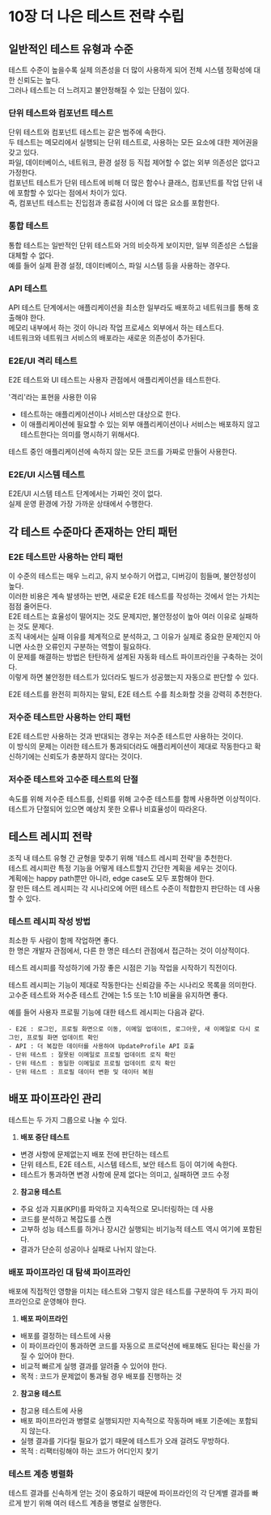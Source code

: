 # 10장 더 나은 테스트 전략 수립

## 일반적인 테스트 유형과 수준

테스트 수준이 높을수록 실제 의존성을 더 많이 사용하게 되어 전체 시스템 정확성에 대한 신뢰도는 높다.  
그러나 테스트는 더 느려지고 불안정해질 수 있는 단점이 있다.

### 단위 테스트와 컴포넌트 테스트

단위 테스트와 컴포넌트 테스트는 같은 범주에 속한다.  
두 테스트는 메모리에서 실행되는 단위 테스트로, 사용하는 모든 요소에 대한 제어권을 갖고 있다.  
파일, 데이터베이스, 네트워크, 환경 설정 등 직접 제어할 수 없는 외부 의존성은 없다고 가정한다.  
컴포넌트 테스트가 단위 테스트에 비해 더 많은 함수나 클래스, 컴포넌트를 작업 단위 내에 포함할 수 있다는 점에서 차이가 있다.  
즉, 컴포넌트 테스트는 진입점과 종료점 사이에 더 많은 요소를 포함한다.

### 통합 테스트

통합 테스트는 일반적인 단위 테스트와 거의 비슷하게 보이지만, 일부 의존성은 스텁을 대체할 수 없다.  
예를 들어 실제 환경 설정, 데이터베이스, 파일 시스템 등을 사용하는 경우다.

### API 테스트

API 테스트 단계에서는 애플리케이션을 최소한 일부라도 배포하고 네트워크를 통해 호출해야 한다.  
메모리 내부에서 하는 것이 아니라 작업 프로세스 외부에서 하는 테스트다.  
네트워크와 네트워크 서비스의 배포라는 새로운 의존성이 추가된다.

### E2E/UI 격리 테스트

E2E 테스트와 UI 테스트는 사용자 관점에서 애플리케이션을 테스트한다.  

'격리'라는 표현을 사용한 이유
- 테스트하는 애플리케이션이나 서비스만 대상으로 한다.
- 이 애플리케이션에 필요할 수 있는 외부 애플리케이션이나 서비스는 배포하지 않고 테스트한다는 의미를 명시하기 위해서다.

테스트 중인 애플리케이션에 속하지 않는 모든 코드를 가짜로 만들어 사용한다.

### E2E/UI 시스템 테스트

E2E/UI 시스템 테스트 단계에서는 가짜인 것이 없다.  
실제 운영 환경에 가장 가까운 상태에서 수행한다.

## 각 테스트 수준마다 존재하는 안티 패턴

### E2E 테스트만 사용하는 안티 패턴

이 수준의 테스트는 매우 느리고, 유지 보수하기 어렵고, 디버깅이 힘들며, 불안정성이 높다.  
이러한 비용은 계속 발생하는 반면, 새로운 E2E 테스트를 작성하는 것에서 얻는 가치는 점점 줄어든다.  
E2E 테스트는 효율성이 떨어지는 것도 문제지만, 불안정성이 높아 여러 이유로 실패하는 것도 문제다.  
조직 내에서는 실패 이유를 체계적으로 분석하고, 그 이유가 실제로 중요한 문제인지 아니면 사소한 오류인지 구분하는 역할이 필요하다.  
이 문제를 해결하는 방법은 탄탄하게 설계된 자동화 테스트 파이프라인을 구축하는 것이다.  
이렇게 하면 불안정한 테스트가 있더라도 빌드가 성공했는지 자동으로 판단할 수 있다.

E2E 테스트를 완전히 피하지는 말되, E2E 테스트 수를 최소화할 것을 강력히 추천한다.

### 저수준 테스트만 사용하는 안티 패턴

E2E 테스트만 사용하는 것과 반대되는 경우는 저수준 테스트만 사용하는 것이다.  
이 방식의 문제는 이러한 테스트가 통과되더라도 애플리케이션이 제대로 작동한다고 확신하기에는 신뢰도가 충분하지 않다는 것이다.  

### 저수준 테스트와 고수준 테스트의 단절

속도를 위해 저수준 테스트를, 신뢰를 위해 고수준 테스트를 함께 사용하면 이상적이다.  
테스트가 단절되어 있으면 예상치 못한 오류나 비효율성이 따라온다.  

## 테스트 레시피 전략

조직 내 테스트 유형 간 균형을 맞추기 위해 '테스트 레시피 전략'을 추천한다.  
테스트 레시피란 특정 기능을 어떻게 테스트할지 간단한 계획을 세우는 것이다.  
계획에는 happy path뿐만 아니라, edge case도 모두 포함해야 한다.  
잘 만든 테스트 레시피는 각 시나리오에 어떤 테스트 수준이 적합한지 판단하는 데 사용할 수 있다.

### 테스트 레시피 작성 방법

최소한 두 사람이 함께 작업하면 좋다.  
한 명은 개발자 관점에서, 다른 한 명은 테스터 관점에서 접근하는 것이 이상적이다.  

테스트 레시피를 작성하기에 가장 좋은 시점은 기능 작업을 시작하기 직전이다.  

테스트 레시피는 기능이 제대로 작동한다는 신뢰감을 주는 시나리오 목록을 의미한다.  
고수준 테스트와 저수준 테스트 간에는 1:5 또는 1:10 비율을 유지하면 좋다.  

예를 들어 사용자 프로필 기능에 대한 테스트 레시피는 다음과 같다.
```
- E2E : 로그인, 프로필 화면으로 이동, 이메일 업데이트, 로그아웃, 새 이메일로 다시 로그인, 프로필 화면 업데이트 확인
- API : 더 복잡한 데이터를 사용하여 UpdateProfile API 호출
- 단위 테스트 : 잘못된 이메일로 프로필 업데이트 로직 확인
- 단위 테스트 : 동일한 이메일로 프로필 업데이트 로직 확인
- 단위 테스트 : 프로필 데이터 변환 및 데이터 복원
```

## 배포 파이프라인 관리

테스트는 두 가지 그룹으로 나눌 수 있다.

1. **배포 중단 테스트**
- 변경 사항에 문제없는지 배포 전에 판단하는 테스트
- 단위 테스트, E2E 테스트, 시스템 테스트, 보안 테스트 등이 여기에 속한다.
- 테스트가 통과하면 변경 사항에 문제 없다는 의미고, 실패하면 코드 수정

2. **참고용 테스트**
- 주요 성과 지표(KPI)를 파악하고 지속적으로 모니터링하는 데 사용
- 코드를 분석하고 복잡도를 스캔
- 고부하 성능 테스트를 하거나 장시간 실행되는 비기능적 테스트 역시 여기에 포함된다.
- 결과가 단순히 성공이나 실패로 나뉘지 않는다.

### 배포 파이프라인 대 탐색 파이프라인

배포에 직접적인 영향을 미치는 테스트와 그렇지 않은 테스트를 구분하여 두 가지 파이프라인으로 운영해야 한다.

1. **배포 파이프라인**
- 배포를 결정하는 테스트에 사용
- 이 파이프라인이 통과하면 코드를 자동으로 프로덕션에 배포해도 된다는 확신을 가질 수 있어야 한다.
- 비교적 빠르게 실행 결과를 알려줄 수 있어야 한다.
- 목적 : 코드가 문제없이 통과될 경우 배포를 진행하는 것

2. **참고용 테스트**
- 참고용 테스트에 사용
- 배포 파이프라인과 병렬로 실행되지만 지속적으로 작동하며 배포 기준에는 포함되지 않는다.
- 실행 결과를 기다릴 필요가 없기 때문에 테스트가 오래 걸려도 무방하다.
- 목적 : 리팩터링해야 하는 코드가 어디인지 찾기

### 테스트 계층 병렬화

테스트 결과를 신속하게 얻는 것이 중요하기 때문에 파이프라인의 각 단계별 결과를 빠르게 받기 위해 여러 테스트 계층을 병렬로 실행한다.
